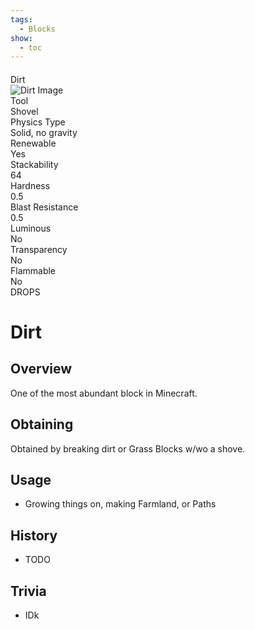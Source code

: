 ```yaml
---
tags:
  - Blocks
show:
  - toc
---
```


####
<div class="infobox">
  <!-- Header -->
  <div class="infobox-header">
    Dirt
  </div>

  <!-- Image Section -->
  <div class="infobox-image">
    <img src="../img/dirt_block.png" alt="Dirt Image">
  </div>


  <!-- Solid Color Info Grid -->
  <div class="infobox-grid">
  <div class="infobox-row">
    <div class="label">Tool</div>
    <div class="value">Shovel</div>
  </div>
  <div class="infobox-row">
    <div class="label">Physics Type</div>
    <div class="value">Solid, no gravity</div>
  </div>
  <div class="infobox-row">
    <div class="label">Renewable</div>
    <div class="value">Yes</div>
  </div>
  <div class="infobox-row">
    <div class="label">Stackability</div>
    <div class="value">64</div>
  </div>
  <div class="infobox-row">
    <div class="label">Hardness</div>
    <div class="value">0.5</div>
  </div>
  <div class="infobox-row">
    <div class="label">Blast Resistance</div>
    <div class="value">0.5</div>
  </div>
  <div class="infobox-row">
    <div class="label">Luminous</div>
    <div class="value">No</div>
  </div>
  <div class="infobox-row">
    <div class="label">Transparency</div>
    <div class="value">No</div>
  </div>
  <div class="infobox-row">
    <div class="label">Flammable</div>
    <div class="value">No</div>
  </div>
  </div>

  <!-- Footer -->
  <div class="infobox-footer">
    DROPS
  </div>
</div>

# Dirt

## Overview

One of the most abundant block in Minecraft.

## Obtaining

Obtained by breaking dirt or Grass Blocks w/wo a shove.

## Usage

- Growing things on, making Farmland, or Paths

## History

- TODO

## Trivia

- IDk

